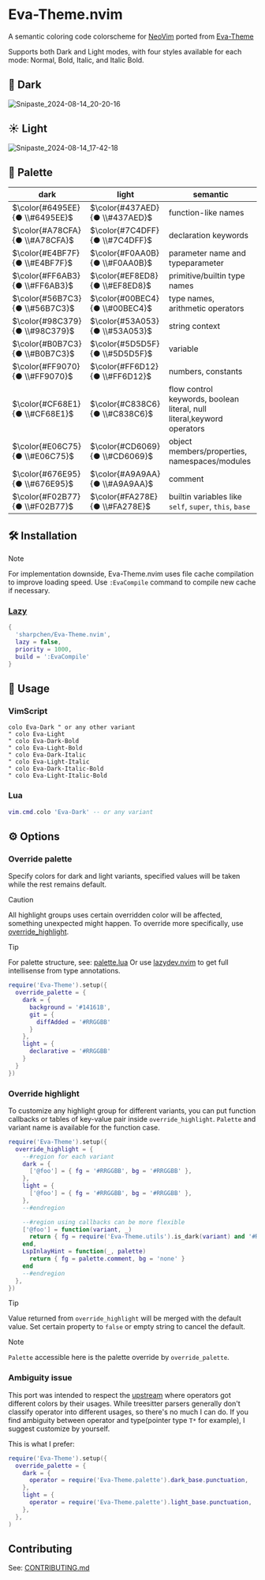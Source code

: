 # Eva-Theme.nvim

A semantic coloring code colorscheme for [NeoVim](https://github.com/neovim/neovim) ported from [Eva-Theme](https://github.com/fisheva/Eva-Theme)

Supports both Dark and Light modes, with four styles available for each mode: Normal, Bold, Italic, and Italic Bold.

## 🌙 Dark

![Snipaste_2024-08-14_20-20-16](https://github.com/user-attachments/assets/fdbc1cea-f07f-4488-a139-3e2032996e00)

## ☀ Light

![Snipaste_2024-08-14_17-42-18](https://github.com/user-attachments/assets/a744944e-8089-4636-806a-d4fdddb602ef)

## 🎨 Palette

|dark|light|semantic|
|---|---|---|
|$\color{#6495EE}{● \\#6495EE}$|$\color{#437AED}{● \\#437AED}$|function-like names|
|$\color{#A78CFA}{● \\#A78CFA}$|$\color{#7C4DFF}{● \\#7C4DFF}$|declaration keywords|
|$\color{#E4BF7F}{● \\#E4BF7F}$|$\color{#F0AA0B}{● \\#F0AA0B}$|parameter name and typeparameter|
|$\color{#FF6AB3}{● \\#FF6AB3}$|$\color{#EF8ED8}{● \\#EF8ED8}$|primitive/builtin type names|
|$\color{#56B7C3}{● \\#56B7C3}$|$\color{#00BEC4}{● \\#00BEC4}$|type names, arithmetic operators|
|$\color{#98C379}{● \\#98C379}$|$\color{#53A053}{● \\#53A053}$|string context|
|$\color{#B0B7C3}{● \\#B0B7C3}$|$\color{#5D5D5F}{● \\#5D5D5F}$|variable|
|$\color{#FF9070}{● \\#FF9070}$|$\color{#FF6D12}{● \\#FF6D12}$|numbers, constants|
|$\color{#CF68E1}{● \\#CF68E1}$|$\color{#C838C6}{● \\#C838C6}$|flow control keywords, boolean literal, null literal,keyword operators|
|$\color{#E06C75}{● \\#E06C75}$|$\color{#CD6069}{● \\#CD6069}$|object members/properties, namespaces/modules|
|$\color{#676E95}{● \\#676E95}$|$\color{#A9A9AA}{● \\#A9A9AA}$|comment|
|$\color{#F02B77}{● \\#F02B77}$|$\color{#FA278E}{● \\#FA278E}$|builtin variables like `self`, `super`, `this`, `base`|

## 🛠 Installation

> [!NOTE]
> For implementation downside, Eva-Theme.nvim uses file cache compilation to improve loading speed.
> Use `:EvaCompile` command to compile new cache if necessary.

### [Lazy](https://github.com/folke/lazy.nvim)
```lua
{
  'sharpchen/Eva-Theme.nvim',
  lazy = false,
  priority = 1000,
  build = ':EvaCompile'
}
```

## 🎯 Usage

### VimScript

```vim
colo Eva-Dark " or any other variant
" colo Eva-Light
" colo Eva-Dark-Bold
" colo Eva-Light-Bold
" colo Eva-Dark-Italic
" colo Eva-Light-Italic
" colo Eva-Dark-Italic-Bold
" colo Eva-Light-Italic-Bold
```

### Lua

```lua
vim.cmd.colo 'Eva-Dark' -- or any variant
```

## ⚙ Options

### Override palette

Specify colors for dark and light variants, specified values will be taken while the rest remains default.

> [!CAUTION]
> All highlight groups uses certain overridden color will be affected,
> something unexpected might happen. To override more specifically, use [override_highlight](#override-highlight).

> [!TIP]
> For palette structure, see: [palette.lua](https://github.com/sharpchen/Eva-Theme.nvim/blob/master/lua/Eva-Theme/palette.lua)
> Or use [lazydev.nvim](https://github.com/folke/lazydev.nvim) to get full intellisense from type annotations.

```lua
require('Eva-Theme').setup({
  override_palette = {
    dark = {
      background = '#14161B',
      git = {
        diffAdded = '#RRGGBB'
      }
    },
    light = {
      declarative = '#RRGGBB'
    }
  }
})
```

### Override highlight

To customize any highlight group for different variants, you can put function callbacks or tables of key-value pair inside `override_highlight`.
`Palette` and variant name is available for the function case.

```lua
require('Eva-Theme').setup({
  override_highlight = {
    --#region for each variant
    dark = {
      ['@foo'] = { fg = '#RRGGBB', bg = '#RRGGBB' },
    },
    light = {
      ['@foo'] = { fg = '#RRGGBB', bg = '#RRGGBB' },
    },
    --#endregion

    --#region using callbacks can be more flexible
    ['@foo'] = function(variant, _)
      return { fg = require('Eva-Theme.utils').is_dark(variant) and '#RRGGBB' or '#RRGGBB' }
    end,
    LspInlayHint = function(_, palette)
      return { fg = palette.comment, bg = 'none' }
    end
    --#endregion
  },
})
```

> [!tip]
> Value returned from `override_highlight` will be merged with the default value. Set certain property to `false` or empty string to cancel the default.

> [!NOTE]
> `Palette` accessible here is the palette override by `override_palette`.

### Ambiguity issue

This port was intended to respect the [upstream](https://github.com/fisheva/Eva-Theme) where operators got different colors by their usages.
While treesitter parsers generally don't classify operator into different usages, so there's no much I can do.
If you find ambiguity between operator and type(pointer type `T*` for example), I suggest customize by yourself.

This is what I prefer:

```lua
require('Eva-Theme').setup({
  override_palette = {
    dark = {
      operator = require('Eva-Theme.palette').dark_base.punctuation,
    },
    light = {
      operator = require('Eva-Theme.palette').light_base.punctuation,
    },
  },
)
```

## Contributing

See: [CONTRIBUTING.md](./CONTRIBUTING.md)
